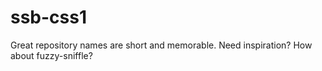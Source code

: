 # ssb-css1
Great repository names are short and memorable. Need inspiration? How about fuzzy-sniffle?
